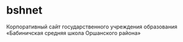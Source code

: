 # bshnet
Корпоративный сайт государственного учреждения образования «Бабиничская средняя школа Оршанского района»
